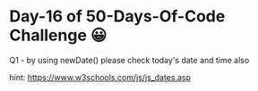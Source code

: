 # Day-16 of 50-Days-Of-Code Challenge 😀
 Q1 - by using newDate() please check today's date and time also


 hint:
 https://www.w3schools.com/js/js_dates.asp






 
